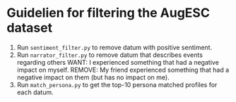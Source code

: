 # Guidelien for filtering the AugESC dataset

1. Run `sentiment_filter.py` to remove datum with positive sentiment.
2. Run `narrator_filter.py` to remove datum that describes events regarding others
    WANT: I experienced something that had a negative impact on myself.
    REMOVE: My friend experienced something that had a negative impact on them (but has no impact on me).
3. Run `match_persona.py` to get the top-10 persona matched profiles for each datum.
